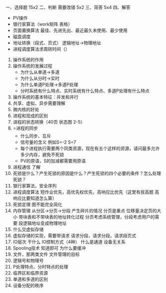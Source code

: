 一、选择题 15x2
二、判断 需要改错 5x2
三、简答 5x4
四、解答 
- PV操作
- 银行家算法（work矩阵 表格）
- 页面置换算法 最佳、先进先出、最近最久未使用、最少使用
- 磁盘调度
- 地址转换（段式、页式） 逻辑地址->物理地址
- 进程调度算法求周转时间（）


1. 操作系统的作用
2. 操作系统的发展过程
	- 为什么从单道->多道
	- 为什么从分时->实时
	- 为什么单道P处理->多道P处理
	- 分时系统有什么特点、实时系统有什么特点、多道P处理有什么特点
3. 操作系统的基本特征：并发和并行
4. 共享、虚拟、异步需要理解
5. 微内核的好处
6. 进程和现成的区别
7. 进程的状态转换（40页 状态图 2-5）
8. ⭐进程的同步 
	- 什么同步、互斥
	- 信号量的含义 例如S=-2 S=7
	- 每个进程执行需要两个同类资源，现在有五个这样的资源，请问最多允许多少内存，避免不死锁
	- PV的原语，S的加减都需要用原语
9. 进程通信 了解
10. 死锁是什么？产生死锁的原因是什么？产生死锁的四个必要的条件？怎么处理死锁？
11. 银行家算法，安全序列
12. 进程调度算法 短作业优先，高优先权优先，高响应比优先（这里有拔高题 高响应比要知道怎么算）
13. 死锁定理 图不能完全简化
14. 内存管理 从分区->分页->分段 产生碎片的情况 分页是重点 位移量决定页的大小 带块表和不带块表的地址转化过程 分页考虑系统管理，分段考虑用户的需要 段逻辑地址变成物理地址
15. 什么交虚拟存储
16. 虚拟存储的实现，需要带请求 请求分段，请求分段，请求段页式
17. IO层次 干什么 IO控制方式（4种） 什么是通道 设备无关系
18. Spooling技术 知道即可 为什么要缓冲
19. 文件，那两类文件 文件管理的目标
20. 逻辑号和物理号
21. P处理特点、分时特点的处理
22. 临界区和临界资源
23. 单道和多道的区别
24. 设备分配的秩序